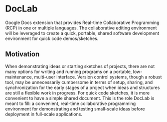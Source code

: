 # DocLab
Google Docs extension that provides Real-time Collaborative Programming (RCP) in one or multiple languages. The collaborative editing environment will be leveraged to create a quick, portable, shared software development environment for quick code demos/sketches.
## Motivation
When demonstrating ideas or starting sketches of projects, there are not many options for writing and running programs on a portable, low-maintenance, multi-user interface. Version control systems, though a robust tool, may be unnecessarily cumbersome in terms of setup, sharing, and synchronization for the early stages of a project when ideas and structures are still a flexible work in progress. For quick code sketches, it is more convenient to have a simple shared document. This is the role DocLab is meant to fill: a convenient, real-time collaborative programming environment for demonstrating and testing small-scale ideas before deployment in full-scale applications.
